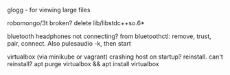 glogg - for viewing large files

robomongo/3t broken? delete lib/libstdc++so.6*

bluetooth headphones not connecting? from bluetoothctl: remove, trust, pair, connect. Also pulesaudio -k, then start

virtualbox (via minikube or vagrant) crashing host on startup? reinstall. can't reinstall? apt purge virtualbox && apt install virtualbox
